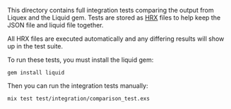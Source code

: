 This directory contains full integration tests comparing the output from Liquex and the
Liquid gem. Tests are stored as [HRX](https://github.com/google/hrx) files to help keep
the JSON file and liquid file together.

All HRX files are executed automatically and any differing results will show up in the
test suite.

To run these tests, you must install the liquid gem:

`gem install liquid`

Then you can run the integration tests manually:

`mix test test/integration/comparison_test.exs`